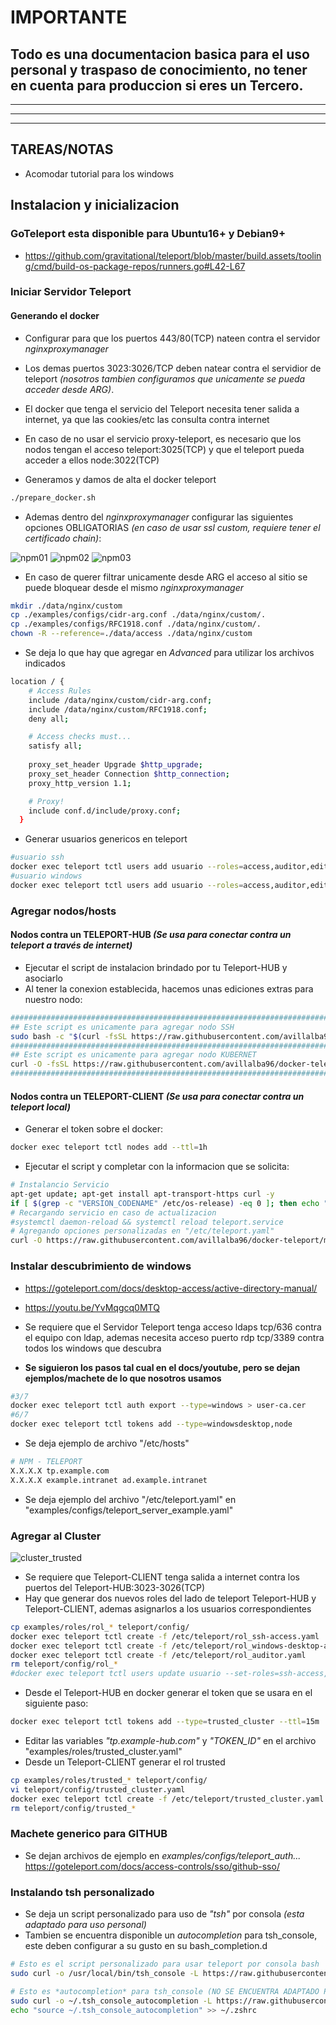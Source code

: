 # **IMPORTANTE**

## **Todo es una documentacion basica para el uso personal y traspaso de conocimiento, no tener en cuenta para produccion si eres un Tercero.**

------
------
------

## **TAREAS/NOTAS**

* Acomodar tutorial para los windows

## **Instalacion y inicializacion**

### GoTeleport esta disponible para Ubuntu16+ y Debian9+

* <https://github.com/gravitational/teleport/blob/master/build.assets/tooling/cmd/build-os-package-repos/runners.go#L42-L67>

### **Iniciar Servidor Teleport**

#### **Generando el docker**

* Configurar para que los puertos 443/80(TCP) nateen contra el servidor *nginxproxymanager*
* Los demas puertos 3023:3026/TCP deben natear contra el servidior de teleport *(nosotros tambien configuramos que unicamente se pueda acceder desde ARG)*.
* El docker que tenga el servicio del Teleport necesita tener salida a internet, ya que las cookies/etc las consulta contra internet
* En caso de no usar el servicio proxy-teleport, es necesario que los nodos tengan el acceso teleport:3025(TCP) y que el teleport pueda acceder a ellos node:3022(TCP)

* Generamos y damos de alta el docker teleport

```bash
./prepare_docker.sh
```

* Ademas dentro del *nginxproxymanager* configurar las siguientes opciones OBLIGATORIAS *(en caso de usar ssl custom, requiere tener el certificado chain)*:

![npm01](imgs/npm01.png "npm01")
![npm02](imgs/npm02.png "npm02")
![npm03](imgs/npm03.png "npm03")

* En caso de querer filtrar unicamente desde ARG el acceso al sitio se puede bloquear desde el mismo *nginxproxymanager*

```bash
mkdir ./data/nginx/custom
cp ./examples/configs/cidr-arg.conf ./data/nginx/custom/.
cp ./examples/configs/RFC1918.conf ./data/nginx/custom/.
chown -R --reference=./data/access ./data/nginx/custom
```

* Se deja lo que hay que agregar en *Advanced* para utilizar los archivos indicados

```bash
location / {
    # Access Rules
    include /data/nginx/custom/cidr-arg.conf;
    include /data/nginx/custom/RFC1918.conf;
    deny all;

    # Access checks must...
    satisfy all;
    
    proxy_set_header Upgrade $http_upgrade;
    proxy_set_header Connection $http_connection;
    proxy_http_version 1.1;

    # Proxy!
    include conf.d/include/proxy.conf;
  }
```

* Generar usuarios genericos en teleport

```bash
#usuario ssh
docker exec teleport tctl users add usuario --roles=access,auditor,editor --logins=root
#usuario windows
docker exec teleport tctl users add usuario --roles=access,auditor,editor --windows-logins=Administrator
```

### **Agregar nodos/hosts**

#### **Nodos contra un TELEPORT-HUB *(Se usa para conectar contra un teleport a través de internet)***

* Ejecutar el script de instalacion brindado por tu Teleport-HUB y asociarlo
* Al tener la conexion establecida, hacemos unas ediciones extras para nuestro nodo:

```bash
############################################################################
## Este script es unicamente para agregar nodo SSH
sudo bash -c "$(curl -fsSL https://raw.githubusercontent.com/avillalba96/docker-teleport/main/scripts/installs/install_central.sh)"
############################################################################
## Este script es unicamente para agregar nodo KUBERNET
curl -O -fsSL https://raw.githubusercontent.com/avillalba96/docker-teleport/main/scripts/installs/install_central_k8s.sh && chmod +x install_central_k8s.sh && ./install_central_k8s.sh
############################################################################
```

#### **Nodos contra un TELEPORT-CLIENT *(Se usa para conectar contra un teleport local)***

* Generar el token sobre el docker:

```bash
docker exec teleport tctl nodes add --ttl=1h
```

* Ejecutar el script y completar con la informacion que se solicita:

```bash
# Instalancio Servicio
apt-get update; apt-get install apt-transport-https curl -y
if [ $(grep -c "VERSION_CODENAME" /etc/os-release) -eq 0 ]; then echo "FAIL: VERSION_CODENAME"; else curl https://goteleport.com/static/install.sh | bash -s 12.1.5; fi
# Recargando servicio en caso de actualizacion
#systemctl daemon-reload && systemctl reload teleport.service
# Agregando opciones personalizadas en "/etc/teleport.yaml"
curl -O https://raw.githubusercontent.com/avillalba96/docker-teleport/main/scripts/installs/install_client.sh && chmod +x install_client.sh && ./install_client.sh
```

### **Instalar descubrimiento de windows**

* <https://goteleport.com/docs/desktop-access/active-directory-manual/>
* <https://youtu.be/YvMqgcq0MTQ>

* Se requiere que el Servidor Teleport tenga acceso ldaps tcp/636 contra el equipo con ldap, ademas necesita acceso puerto rdp tcp/3389 contra todos los windows que descubra
* **Se siguieron los pasos tal cual en el docs/youtube, pero se dejan ejemplos/machete de lo que nosotros usamos**

```bash
#3/7
docker exec teleport tctl auth export --type=windows > user-ca.cer
#6/7
docker exec teleport tctl tokens add --type=windowsdesktop,node
```

* Se deja ejemplo de archivo "/etc/hosts"

```bash
# NPM - TELEPORT
X.X.X.X tp.example.com
X.X.X.X example.intranet ad.example.intranet
```

* Se deja ejemplo del archivo "/etc/teleport.yaml" en "examples/configs/teleport_server_example.yaml"

### **Agregar al Cluster**

![cluster_trusted](imgs/cluster_trusted.png "cluster_trusted")

* Se requiere que Teleport-CLIENT tenga salida a internet contra los puertos del Teleport-HUB:3023-3026(TCP)
* Hay que generar dos nuevos roles del lado de teleport Teleport-HUB y Teleport-CLIENT, ademas asignarlos a los usuarios correspondientes

```bash
cp examples/roles/rol_* teleport/config/
docker exec teleport tctl create -f /etc/teleport/rol_ssh-access.yaml
docker exec teleport tctl create -f /etc/teleport/rol_windows-desktop-admins.yaml
docker exec teleport tctl create -f /etc/teleport/rol_auditor.yaml
rm teleport/config/rol_*
#docker exec teleport tctl users update usuario --set-roles=ssh-access,windows-desktop-admins,auditor,access,editor
```

* Desde el Teleport-HUB en docker generar el token que se usara en el siguiente paso:

```bash
docker exec teleport tctl tokens add --type=trusted_cluster --ttl=15m
```

* Editar las variables *"tp.example-hub.com"* y *"TOKEN_ID"* en el archivo "examples/roles/trusted_cluster.yaml"
* Desde un Teleport-CLIENT generar el rol trusted

```bash
cp examples/roles/trusted_* teleport/config/
vi teleport/config/trusted_cluster.yaml
docker exec teleport tctl create -f /etc/teleport/trusted_cluster.yaml
rm teleport/config/trusted_*
```

### **Machete generico para GITHUB**

* Se dejan archivos de ejemplo en *examples/configs/teleport_auth...*
<https://goteleport.com/docs/access-controls/sso/github-sso/>

### **Instalando tsh personalizado**

* Se deja un script personalizado para uso de *"tsh"* por consola *(esta adaptado para uso personal)*
* Tambien se encuentra disponible un *autocompletion* para tsh_console, este deben configurar a su gusto en su bash_completion.d

```bash
# Esto es el script personalizado para usar teleport por consola bash
sudo curl -o /usr/local/bin/tsh_console -L https://raw.githubusercontent.com/avillalba96/docker-teleport/main/scripts/others/tsh_console.sh && sudo chmod +x /usr/local/bin/tsh_console

# Esto es *autocompletion* para tsh_console (NO SE ENCUENTRA ADAPTADO PARA MULTI_CLUSTER, SOLO LEERA EL PRIMER CLUSTER)
sudo curl -o ~/.tsh_console_autocompletion -L https://raw.githubusercontent.com/avillalba96/docker-teleport/main/scripts/others/tsh_console_autocompletion.sh && sudo chmod +x ~/.tsh_console_autocompletion
echo "source ~/.tsh_console_autocompletion" >> ~/.zshrc
```
